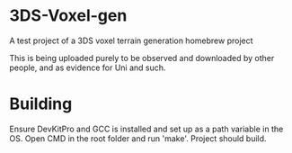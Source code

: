 # 3DS-Voxel-gen
A test project of a 3DS voxel terrain generation homebrew project

This is being uploaded purely to be observed and downloaded by other people, and as evidence for Uni and such.

# Building
Ensure DevKitPro and GCC is installed and set up as a path variable in the OS. Open CMD in the root folder and run 'make'. Project should build. 

